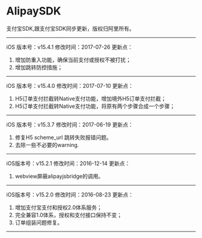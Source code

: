 # AlipaySDK
支付宝SDK,跟支付宝SDK同步更新，版权归阿里所有。


-------------------------------------------------------

iOS 版本号：v15.4.1
修改时间：2017-07-26
更新点：
1. 增加防重入功能，确保当前支付或授权不被打扰；
2. 增加跳转防控措施；

-------------------------------------------------------

iOS 版本号：v15.4.0
修改时间：2017-07-10
更新点：
1. H5订单支付拦截转Native支付功能，增加境外H5订单支付拦截；
2. H5订单支付拦截转Native支付功能，将原有两个步骤合成一个步骤；

-------------------------------------------------------

iOS 版本号：v15.3.7
修改时间：2017-06-19
更新点：
1. 修复H5 scheme_url 跳转失败报错问题。
2. 去除一些不必要的warning.

-------------------------------------------------------

iOS版本号：v15.2.1
修改时间：2016-12-14
更新点：
1. webview屏蔽alipayjsbridge的调用。

-------------------------------------------------------

iOS版本号：v15.2.0
修改时间：2016-08-23
更新点：
1. 增加支付宝支付和授权2.0体系服务；
2. 完全兼容1.0体系，授权和支付接口保持不变；
3. 订单组装问题修复。

-------------------------------------------------------
